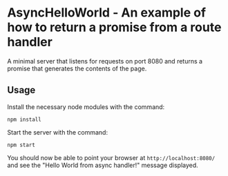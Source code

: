 # AsyncHelloWorld - An example of how to return a promise from a route handler

A minimal server that listens for requests on port 8080 and returns a promise that generates the contents of the page.

## Usage

Install the necessary node modules with the command:
```
npm install
```
Start the server with the command:
```
npm start
```

You should now be able to point your browser at `http://localhost:8080/` and see the "Hello World from async handler!"
message displayed.
